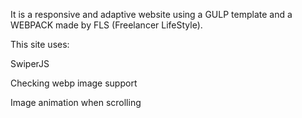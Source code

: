 It is a responsive and adaptive website using a GULP template and a WEBPACK made by FLS (Freelancer LifeStyle).

This site uses:

SwiperJS 

Сhecking webp image support 

Image animation when scrolling